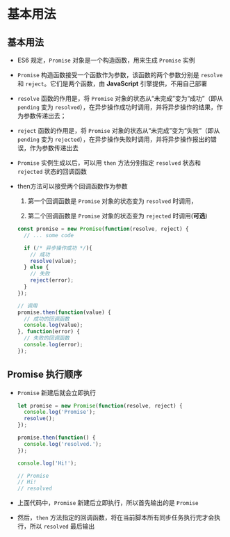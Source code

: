 # 基本用法

## 基本用法

- ES6 规定，`Promise` 对象是一个构造函数，用来生成 `Promise` 实例

- `Promise` 构造函数接受一个函数作为参数，该函数的两个参数分别是 `resolve` 和 `reject`。它们是两个函数，由 **JavaScript** 引擎提供，不用自己部署

- `resolve` 函数的作用是，将 `Promise` 对象的状态从“未完成”变为“成功”（即从 `pending` 变为 `resolved`），在异步操作成功时调用，并将异步操作的结果，作为参数传递出去；

- `reject` 函数的作用是，将 `Promise` 对象的状态从“未完成”变为“失败”（即从 `pending` 变为 `rejected`），在异步操作失败时调用，并将异步操作报出的错误，作为参数传递出去

- `Promise` 实例生成以后，可以用 `then` 方法分别指定 `resolved` 状态和 `rejected` 状态的回调函数

- then方法可以接受两个回调函数作为参数

    1. 第一个回调函数是 `Promise` 对象的状态变为 `resolved` 时调用，

    2. 第二个回调函数是 `Promise` 对象的状态变为 `rejected` 时调用(**可选**)

    ```js
    const promise = new Promise(function(resolve, reject) {
      // ... some code

      if (/* 异步操作成功 */){
        // 成功
        resolve(value);
      } else {
        // 失败
        reject(error);
      }
    });

    // 调用
    promise.then(function(value) {
      // 成功的回调函数
      console.log(value);
    }, function(error) {
      // 失败的回调函数
      console.log(error);
    });
    ```

## Promise 执行顺序

- `Promise` 新建后就会立即执行

    ```js
    let promise = new Promise(function(resolve, reject) {
      console.log('Promise');
      resolve();
    });

    promise.then(function() {
      console.log('resolved.');
    });

    console.log('Hi!');

    // Promise
    // Hi!
    // resolved
    ```

- 上面代码中，`Promise` 新建后立即执行，所以首先输出的是 `Promise`
- 然后，`then` 方法指定的回调函数，将在当前脚本所有同步任务执行完才会执行，所以 `resolved` 最后输出
